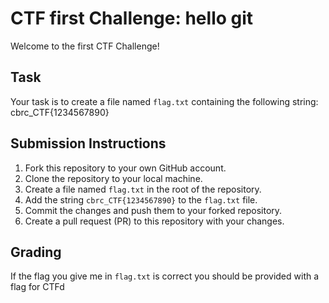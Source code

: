 # CTF first Challenge: hello git

Welcome to the first CTF Challenge! 



## Task

Your task is to create a file named `flag.txt` containing the following string: cbrc_CTF{1234567890}


## Submission Instructions

1. Fork this repository to your own GitHub account.
2. Clone the repository to your local machine.
3. Create a file named `flag.txt` in the root of the repository.
4. Add the string `cbrc_CTF{1234567890}` to the `flag.txt` file.
5. Commit the changes and push them to your forked repository.
6. Create a pull request (PR) to this repository with your changes.

## Grading

If the flag you give me in `flag.txt` is correct you should be provided with a flag for CTFd
